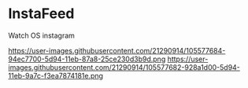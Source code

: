 # InstaFeed
Watch OS instagram 


https://user-images.githubusercontent.com/21290914/105577684-94ec7700-5d94-11eb-87a8-25ce230d3b9d.png
https://user-images.githubusercontent.com/21290914/105577682-928a1d00-5d94-11eb-9a7c-f3ea7874181e.png
